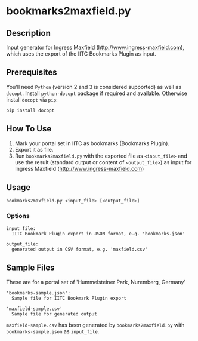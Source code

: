 # bookmarks2maxfield.py

## Description

Input generator for Ingress Maxfield (http://www.ingress-maxfield.com), which
uses the export of the IITC Bookmarks Plugin as input.

## Prerequisites

You'll need `Python` (version 2 and 3 is considered supported) as well as
`docopt`. Install `python-docopt` package if required and available. Otherwise
install `docopt` via `pip`:

```
pip install docopt
```

## How To Use

1. Mark your portal set in IITC as bookmarks (Bookmarks Plugin).
2. Export it as file.
3. Run `bookmarks2maxfield.py` with the exported file as `<input_file>` and
use the result (standard output or content of `<output_file>`) as input for
Ingress Maxfield (http://www.ingress-maxfield.com)

## Usage

```
bookmarks2maxfield.py <input_file> [<output_file>]
```

### Options

```
input_file:
  IITC Bookmark Plugin export in JSON format, e.g. 'bookmarks.json'

output_file:
  generated output in CSV format, e.g. 'maxfield.csv'
```

## Sample Files
These are for a portal set of 'Hummelsteiner Park, Nuremberg, Germany'

```
'bookmarks-sample.json':
  Sample file for IITC Bookmark Plugin export

'maxfield-sample.csv'
  Sample file for generated output
```

`maxfield-sample.csv` has been generated by `bookmarks2maxfield.py` with
`bookmarks-sample.json` as `input_file`.
